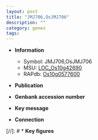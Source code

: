 ```yaml
---
layout: post
title: "JMJ706,OsJMJ706"
description: ""
category: genes
tags: 
---
```


* **Information**  
    + Symbol: JMJ706,OsJMJ706  
    + MSU: [LOC_Os10g42690](http://rice.uga.edu/cgi-bin/ORF_infopage.cgi?orf=LOC_Os10g42690)  
    + RAPdb: [Os10g0577600](http://rapdb.dna.affrc.go.jp/viewer/gbrowse_details/irgsp1?name=Os10g0577600)  

* **Publication**  

* **Genbank accession number**  

* **Key message**  

* **Connection**  

[//]: # * **Key figures**  


